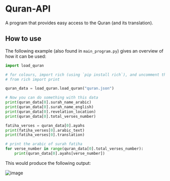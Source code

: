 # Quran-API
A program that provides easy access to the Quran (and its translation).

## How to use
The following example (also found in `main_program.py`) gives an overview of how it can be used:

```py
import load_quran

# for colours, import rich (using `pip install rich`), and uncomment the following line
# from rich import print

quran_data = load_quran.load_quran("quran.json")

# Now you can do something with this data
print(quran_data[0].surah_name_arabic)
print(quran_data[0].surah_name_english)
print(quran_data[0].revelation_location)
print(quran_data[0].total_verses_number)

fatiha_verses = quran_data[0].ayahs
print(fatiha_verses[0].arabic_text)
print(fatiha_verses[0].translation)

# print the arabic of surah fatiha
for verse_number in range(quran_data[0].total_verses_number):
    print(quran_data[0].ayahs[verse_number])
```

This would produce the following output:

![image](https://github.com/Abdullah-MRZA/Quran-API/assets/173486425/69e836d6-bc61-4012-a2af-626e1ac36b45)
